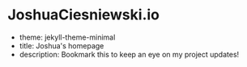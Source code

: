 # JoshuaCiesniewski.io
* theme: jekyll-theme-minimal
* title: Joshua's homepage
* description: Bookmark this to keep an eye on my project updates!
